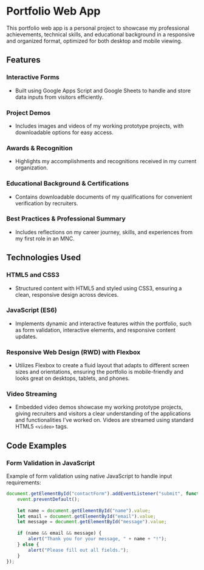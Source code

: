 # Portfolio Web App

This portfolio web app is a personal project to showcase my professional achievements, technical skills, and educational background in a responsive and organized format, optimized for both desktop and mobile viewing.

## Features

### Interactive Forms
- Built using Google Apps Script and Google Sheets to handle and store data inputs from visitors efficiently.

### Project Demos
- Includes images and videos of my working prototype projects, with downloadable options for easy access.

### Awards & Recognition
- Highlights my accomplishments and recognitions received in my current organization.

### Educational Background & Certifications
- Contains downloadable documents of my qualifications for convenient verification by recruiters.

### Best Practices & Professional Summary
- Includes reflections on my career journey, skills, and experiences from my first role in an MNC.

## Technologies Used

### HTML5 and CSS3
- Structured content with HTML5 and styled using CSS3, ensuring a clean, responsive design across devices.

### JavaScript (ES6)
- Implements dynamic and interactive features within the portfolio, such as form validation, interactive elements, and responsive content updates.

### Responsive Web Design (RWD) with Flexbox
- Utilizes Flexbox to create a fluid layout that adapts to different screen sizes and orientations, ensuring the portfolio is mobile-friendly and looks great on desktops, tablets, and phones.

### Video Streaming
- Embedded video demos showcase my working prototype projects, giving recruiters and visitors a clear understanding of the applications and functionalities I've worked on. Videos are streamed using standard HTML5 `<video>` tags.

## Code Examples

### Form Validation in JavaScript
Example of form validation using native JavaScript to handle input requirements:
```javascript
document.getElementById("contactForm").addEventListener("submit", function(event) {
    event.preventDefault();
    
    let name = document.getElementById("name").value;
    let email = document.getElementById("email").value;
    let message = document.getElementById("message").value;
    
    if (name && email && message) {
        alert("Thank you for your message, " + name + "!");
    } else {
        alert("Please fill out all fields.");
    }
});
